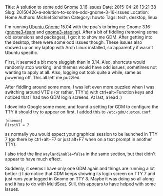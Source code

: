 Title: A solution to some odd Gnome 3.16 issues
Date: 2015-04-26 13:21:38
Slug: 20150426-a-solution-to-some-odd-gnome-3-16-issues
Location: Home
Authors: Michiel Scholten
Category: howto
Tags: tech, desktop, linux

I'm running [Ubuntu Gnome](http://ubuntugnome.org/) 15.04 with the ppa's to bring me Gnome 3.16 ([gnome3-team](https://launchpad.net/~gnome3-team/+archive/ubuntu/gnome3) and [gnome3-staging](https://launchpad.net/~gnome3-team/+archive/ubuntu/gnome3-staging)). After a bit of fiddling (removing some old extensions and packages), I got it to show me GDM. After getting into the desktop, there were some odd issues though. These issues also showed up on my laptop with Arch Linux installed, so apparently it wasn't Ubuntu specific.

First, it seemed a bit more sluggish than in 3.14. Also, shortcuts would randomly stop working, and themes would have odd issues, sometimes not wanting to apply at all. Also, logging out took quite a while, same as powering off. This all left me puzzled.

After fiddling around some more, I was left even more puzzled when I was switching around VTE's (or rather, TTY's) with ctrl+alt+Function keys and noticed that I had two GDM login screens. At last, a lead :)

I dove into Google some more, and found a setting for GDM to configure the TTY it should try to appear on first. I added this to `/etc/gdm/custom.conf`:

	[daemon]
	FirstVT = 7

as normally you would expect your graphical session to be launched in TTY 7 (go there by ctrl+alt+F7 or just alt+F7 when on a text prompt in another TTY).

I also tried the line `WaylandEnable=false` in the same section, but that didn't appear to have much effect.

Suddenly, it seems I have only one GDM again and things are running a lot better :) I *do* notice that GDM keeps showing its login screen on TTY 7 and just runs your logged in Gnome on TTY 8. Maybe it was doing so all along and it has to do with MultiSeat. Still, this appears to have helped with some issues.
